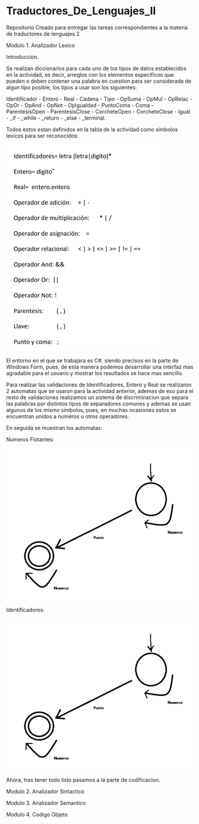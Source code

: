 # Traductores_De_Lenguajes_II
Repositorio Creado para entregar las tareas correspondientes a la materia de traductores de lenguajes 2

Modulo 1. Analizador Lexico

Introduccion.

Se realizan diccionarios para cada uno de los tipos de datos establecidos en la actividad, es decir, arreglos con los elementos especificos que pueden o deben contener una palabra en cuestion para ser considerada de algun tipo posible, los tipos a usar son los siguientes:

Identificador - Entero - Real - Cadena - Tipo - OpSuma - OpMul - OpRelac - OpOr - OpAnd - OpNot - OpIgualdad - PuntoComa - Coma - ParentesisOpen - ParentesisClose - CorcheteOpen - CorcheteClose - Igual - _if - _while - _return - _else - _terminal.

Todos estos estan definidos en la tabla de la actividad como simbolos lexicos para ser reconocidos:

![alt tag](https://github.com/Albertio/Traductores_De_Lenguajes_II/blob/main/ProyectoFinal/Imagenes/1.png)

El entorno en el que se trabajara es C#, siendo precisos en la parte de Windows Form, pues, de esta manera podemos desarrollar una interfaz mas agradable para el usuario y mostrar los resultados se hace mas sencillo.

Para realizar las validaciones de Identificadores, Entero y Real se realizaron 2 automatas que se usaron para la actividad anterior, ademas de eso para el resto de validaciones realizamos un sistema de discriminacion que separa las palabras por distintos tipos de separadores comunes y ademas se usan algunos de los mismo simbolos, pues, en muchas ocasiones estos se encuentran unidos a numeros u otros operadores.

En seguida se muestran los automatas:

Numeros Flotantes:

![alt tag](https://github.com/Albertio/Traductores_De_Lenguajes_II/blob/main/ProyectoFinal/Imagenes/2.png)

Identificadores:

![alt tag](https://github.com/Albertio/Traductores_De_Lenguajes_II/blob/main/ProyectoFinal/Imagenes/3.png)

Ahora, tras tener todo listo pasamos a la parte de codificacion.

Modulo 2. Analizador Sintactico


Modulo 3. Analizador Semantico


Modulo 4. Codigo Objeto




